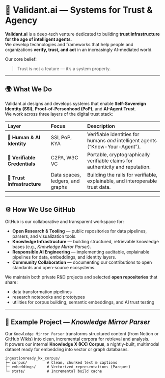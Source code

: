 # 🧭 Validant.ai — Systems for Trust & Agency

**Validant.ai** is a deep-tech venture dedicated to building **trust infrastructure for the age of intelligent agents**.  
We develop technologies and frameworks that help people and organizations **verify, trust, and act** in an increasingly AI-mediated world.

Our core belief:  
> Trust is not a feature — it’s a system property.

---

## 🌍 What We Do

Validant.ai designs and develops systems that enable **Self-Sovereign Identity (SSI)**, **Proof-of-Personhood (PoP)**, and **AI-Agent Trust**.  
We work across three layers of the digital trust stack:

| Layer | Focus | Description |
|:------|:------|:------------|
| 🧠 **Human & AI Identity** | SSI, PoP, KYA | Verifiable identities for humans *and* intelligent agents (“Know-Your-Agent”). |
| 🪪 **Verifiable Credentials** | C2PA, W3C VC | Portable, cryptographically verifiable claims for authenticity and reputation. |
| 🔗 **Trust Infrastructure** | Data spaces, ledgers, and graphs | Building the rails for verifiable, explainable, and interoperable trust data. |

---

## ⚙️ How We Use GitHub

GitHub is our collaborative and transparent workspace for:
- **Open Research & Tooling** — public repositories for data pipelines, parsers, and visualization tools.  
- **Knowledge Infrastructure** — building structured, retrievable knowledge bases (e.g., *Knowledge Mirror Parser*).  
- **Responsible AI Engineering** — implementing auditable, explainable pipelines for data, embeddings, and identity layers.  
- **Community Collaboration** — documenting our contributions to open standards and open-source ecosystems.

We maintain both private R&D projects and selected **open repositories** that share:
- data transformation pipelines  
- research notebooks and prototypes  
- utilities for corpus building, semantic embeddings, and AI trust testing  

---

## 🧩 Example Project — *Knowledge Mirror Parser*

Our `Knowledge Mirror Parser` transforms structured content (from Notion or GitHub Wikis) into clean, incremental corpora for retrieval and analysis.  
It powers our internal **Knowledge X (KX) Corpus**, a nightly-built, multimodal dataset ready for embedding into vector or graph databases.

```text
ingestionready_kx_corpus/
├─ corpus/         # Clean, chunked text & captions
├─ embeddings/     # Vectorized representations (Parquet)
└─ state/          # Incremental build cache
